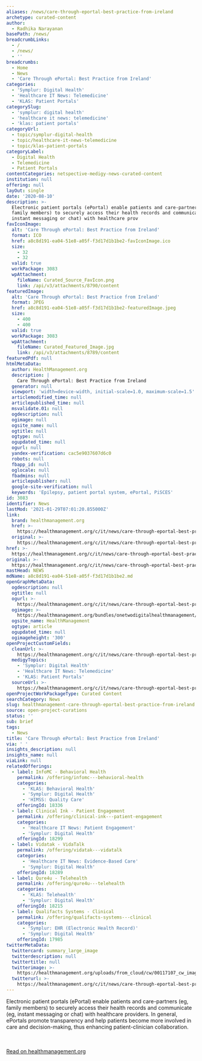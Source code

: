 ```yaml
---
aliases: /news/care-through-eportal-best-practice-from-ireland
archetype: curated-content
author:
  - Radhika Narayanan
basePath: /news/
breadcrumbLinks:
  - /
  - /news/
  - ''
breadcrumbs:
  - Home
  - News
  - 'Care Through ePortal: Best Practice from Ireland'
categories:
  - 'Symplur: Digital Health'
  - 'Healthcare IT News: Telemedicine'
  - 'KLAS: Patient Portals'
categorySlug:
  - 'symplur: digital health'
  - 'healthcare it news: telemedicine'
  - 'klas: patient portals'
categoryUrl:
  - topic/symplur-digital-health
  - topic/healthcare-it-news-telemedicine
  - topic/klas-patient-portals
categoryLabel:
  - Digital Health
  - Telemedicine
  - Patient Portals
contentCategories: netspective-medigy-news-curated-content
institution: null
offering: null
layOut: single
date: '2020-08-10'
description: >-
  Electronic patient portals (ePortal) enable patients and care-partners (eg,
  family members) to securely access their health records and communicate (eg,
  instant messaging or chat) with healthcare prov
favIconImage:
  alt: 'Care Through ePortal: Best Practice from Ireland'
  format: ICO
  href: a8c8d191-ea04-51e8-a05f-f3d17d1b1be2-favIconImage.ico
  size:
    - 32
    - 32
  valid: true
  workPackage: 3083
  wpAttachment:
    fileName: Curated_Source_FavIcon.png
    link: /api/v3/attachments/8790/content
featuredImage:
  alt: 'Care Through ePortal: Best Practice from Ireland'
  format: JPEG
  href: a8c8d191-ea04-51e8-a05f-f3d17d1b1be2-featuredImage.jpeg
  size:
    - 400
    - 400
  valid: true
  workPackage: 3083
  wpAttachment:
    fileName: Curated_Featured_Image.jpg
    link: /api/v3/attachments/8789/content
featuredPdf: null
htmlMetaData:
  author: HealthManagement.org
  description: |
    Care Through ePortal: Best Practice from Ireland
  generator: null
  viewport: 'width=device-width, initial-scale=1.0, maximum-scale=1.5'
  articlemodified_time: null
  articlepublished_time: null
  msvalidate.01: null
  ogdescription: null
  ogimage: null
  ogsite_name: null
  ogtitle: null
  ogtype: null
  ogupdated_time: null
  ogurl: null
  yandex-verification: cac5e9037607d6c0
  robots: null
  fbapp_id: null
  oglocale: null
  fbadmins: null
  articlepublisher: null
  google-site-verification: null
  keywords: 'Epilepsy, patient portal system, ePortal, PiSCES'
id: 3083
identifier: News
lastMod: '2021-01-29T07:01:20.855000Z'
link:
  brand: healthmanagement.org
  href: >-
    https://healthmanagement.org/c/it/news/care-through-eportal-best-practice-from-ireland
  original: >-
    https://healthmanagement.org/c/it/news/care-through-eportal-best-practice-from-ireland
href: >-
  https://healthmanagement.org/c/it/news/care-through-eportal-best-practice-from-ireland
original: >-
  https://healthmanagement.org/c/it/news/care-through-eportal-best-practice-from-ireland
mastHead: NEWS
mdName: a8c8d191-ea04-51e8-a05f-f3d17d1b1be2.md
openGraphMetaData:
  ogdescription: null
  ogtitle: null
  ogurl: >-
    https://healthmanagement.org/c/it/news/care-through-eportal-best-practice-from-ireland
  ogimage: >-
    https://healthmanagement.org/bundles/onetwodigitalhealthmanagement/img/healthmanagement_logo_square.jpg
  ogsite_name: HealthManagement
  ogtype: article
  ogupdated_time: null
  ogimageheight: '300'
openProjectCustomFields:
  cleanUrl: >-
    https://healthmanagement.org/c/it/news/care-through-eportal-best-practice-from-ireland
  medigyTopics:
    - 'Symplur: Digital Health'
    - 'Healthcare IT News: Telemedicine'
    - 'KLAS: Patient Portals'
  sourceUrl: >-
    https://healthmanagement.org/c/it/news/care-through-eportal-best-practice-from-ireland
openProjectWorkPackageType: Curated Content
searchCategory: News
slug: healthmanagement-care-through-eportal-best-practice-from-ireland
source: open-project-curations
status: ''
sub: brief
tags:
  - News
title: 'Care Through ePortal: Best Practice from Ireland'
via: ' '
insights_description: null
insights_name: null
viaLink: null
relatedOfferings:
  - label: InfoMC - Behavioral Health
    permalink: /offering/infomc---behavioral-health
    categories:
      - 'KLAS: Behavioral Health'
      - 'Symplur: Digital Health'
      - 'HIMSS: Quality Care'
    offeringId: 18336
  - label: Clinical Ink - Patient Engagement
    permalink: /offering/clinical-ink---patient-engagement
    categories:
      - 'Healthcare IT News: Patient Engagement'
      - 'Symplur: Digital Health'
    offeringId: 18299
  - label: Vidatak - VidaTalk
    permalink: /offering/vidatak---vidatalk
    categories:
      - 'Healthcare IT News: Evidence-Based Care'
      - 'Symplur: Digital Health'
    offeringId: 18289
  - label: Qure4u - Telehealth
    permalink: /offering/qure4u---telehealth
    categories:
      - 'KLAS: Telehealth'
      - 'Symplur: Digital Health'
    offeringId: 18215
  - label: Qualifacts Systems - Clinical
    permalink: /offering/qualifacts-systems---clinical
    categories:
      - 'Symplur: EHR (Electronic Health Record)'
      - 'Symplur: Digital Health'
    offeringId: 17985
twitterMetaData:
  twittercard: summary_large_image
  twitterdescription: null
  twittertitle: null
  twitterimage: >-
    https://healthmanagement.org/uploads/from_cloud/cw/00117107_cw_image_wi_db44f10d985624da2ada8e9be53a5bf8.jpg
  twitterurl: >-
    https://healthmanagement.org/c/it/news/care-through-eportal-best-practice-from-ireland
---
```

Electronic patient portals (ePortal) enable patients and care-partners (eg, family members) to securely access their health records and communicate (eg, instant messaging or chat) with healthcare providers. In general, ePortals promote transparency and help patients become more involved in care and decision-making, thus enhancing patient-clinician collaboration.

<br><br><a target="_blank" href=https://healthmanagement.org/c/it/news/care-through-eportal-best-practice-from-ireland>Read on healthmanagement.org</a>